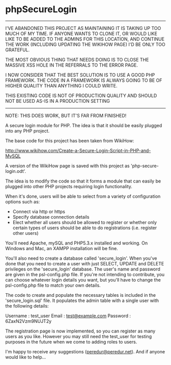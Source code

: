phpSecureLogin
==============

*************************************************************************************************************************

I'VE ABANDONED THIS PROJECT AS MAINTAINING IT IS TAKING UP TOO MUCH OF MY TIME.  IF ANYONE WANTS TO CLONE IT, OR WOULD LIKE LIKE TO BE ADDED TO THE ADMINS FOR THIS LOCATION, AND CONTINUE THE WORK (INCLUDING UPDATING THE WIKIHOW PAGE) I'D BE ONLY TOO GRATEFUL.

THE MOST OBVIOUS THING THAT NEEDS DOING IS TO CLOSE THE MASSIVE XSS HOLE IN THE REFERRALS TO THE ERROR PAGE.

I NOW CONSIDER THAT THE  BEST SOLUTION IS TO USE A GOOD PHP FRAMEWORK.  THE CODE IN A FRAMEWORK IS ALWAYS GOING TO BE OF HIGHER
QUALITY THAN ANYTHING I COULD WRITE.

THIS EXISTING CODE IS NOT OF PRODUCTION QUALITY AND SHOULD NOT BE USED AS-IS IN A PRODUCTION SETTING

*************************************************************************************************************************

NOTE: THIS DOES WORK, BUT IT'S FAR FROM FINISHED!

A secure login module for PHP.  The idea is that it should be easily plugged into any PHP project.

The base code for this project has been taken from WikiHow:

http://www.wikihow.com/Create-a-Secure-Login-Script-in-PHP-and-MySQL

A version of the WikiHow page is saved with this project as 'php-secure-login.odt'.

The idea is to modify the code so that it forms a module that can easily be plugged into other PHP projects requiring login functionality.

When it's done, users will be able to select from a variety of configuration options such as:

* Connect via http or https
* Specify database connection details
* Elect whether all users should be allowed to register or whether only certain types of users should be able to do registrations (i.e. register other users)

You'll need Apache, mySQL and PHP5.3.x installed and working.  On Windows and Mac, an XAMPP installation will be fine.

You'll also need to create a database called 'secure_login'.  When you've done that you need to create a user with just SELECT, UPDATE and DELETE privileges on the 'secure_login' database.  The user's name and password are given in the psl-config.php file.  If you're not intending to contribute, you can choose whatever login details you want, but you'll have to change the psl-config.php file to match your own details.

The code to create and populate the necessary tables is included in the 'secure_login.sql' file.  It populates the admin table with a single user with the following details:

Username	: test_user 
Email		: test@example.com 
Password	: 6ZaxN2Vzm9NUJT2y

The registration page is now implemented, so you can register as many users as you like.  However you may still need the test_user for testing purposes in the future when we come to adding roles to users.

I'm happy to receive any suggestions (peredur@peredur.net).  And if anyone would like to help...

